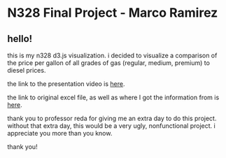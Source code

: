 # N328 Final Project - Marco Ramirez

## hello!

this is my n328 d3.js visualization. i decided to visualize a comparison of the price per gallon of all grades of gas (regular, medium, premium) to diesel prices.

the link to the presentation video is [here](https://youtu.be/ylvESYgju1I). 

the link to original excel file, as well as where I got the information from is [here](https://www.eia.gov/dnav/pet/pet_pri_gnd_dcus_nus_a.htm).

thank you to professor reda for giving me an extra day to do this project. without that extra day, this would be a very ugly, nonfunctional project. i appreciate you more than you know.

thank you!